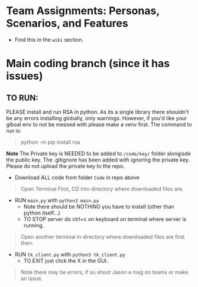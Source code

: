 # Team Assignments: Personas, Scenarios, and Features
- Find this in the `wiki` section.

# Main coding branch (since it has issues)

## TO RUN:
PLEASE install and run RSA in python. As its a single library there shouldn't be any errors installing globally, only warnings. However, if you'd like your glboal env to not be messed with please make a venv first. The command to run is:
> python -m pip install rsa

**Note** The Private key is NEEDED to be added to `/code/key/` folder alongisde the public key. The .gitignore has been added with ignoring the private key. Please do not upload the private key to the repo.

* Download ALL code from folder `Code` in repo above

> Open Terminal First, CD into directory where downloaded files are.
* RUN `main.py` with `python3 main.py`
    - Note there should be NOTHING you have to install (other than python itself...)
    - TO STOP server do ctrl+c on keyboard on terminal where server is running.
    
> Open another terminal in directory where downloaded files are first then:
* RUN `tk_client.py` with `python3 tk_client.py`
    - TO EXIT just click the X in the GUI.

> Note there may be errors, if so shoot Jason a msg on teams or make an issue.
